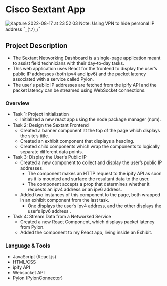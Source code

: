 # Cisco Sextant App 
![Kapture 2022-08-17 at 23 52 03](https://user-images.githubusercontent.com/94224903/185320508-94563001-9d60-4c9a-a2b5-9687e8b08bcb.gif)
Note: Using VPN to hide personal IP address ¯\_(ツ)_/¯
## **Project Description**
- The Sextant Networking Dashboard is a single-page application meant to assist field technicians with their day-to-day tasks. 
- This web application uses React for the frontend to display the user’s public IP addresses (both ipv4 and ipv6) and the packet latency associated with a service called Pylon. 
- The user's public IP addresses are fetched from the ipify API and the packet latency can be streamed using WebSocket connections.

### **Overview**

- Task 1: Project Initialization
  - Initialized a new react app using the node package manager (npm).
- Task 2: Design the Sextant Frontend
  - Created a banner component at the top of the page which displays the site’s title.
  - Created an exhibit component that displays a heading.
  - Created child components which wrap the components to logically separate different data points.
- Task 3: Display the User's Public IP
  - Created a new component to collect and display the user’s public IP addresses.
    - The component makes an HTTP request to the ipify API as soon as it is mounted and surface the resultant data to the user.
    - The component accepts a prop that determines whether it requests an ipv4 address or an ipv6 address.
  - Added two instances of this component to the page, both wrapped in an exhibit component from the last task.
    - One displays the user’s ipv4 address, and the other displays the user’s ipv6 address .
- Task 4: Stream Data from a Networked Service
  - Created a new React Component, which displays packet latency from Pylon.
  - Added the component to my React app, living inside an Exhibit.

### Language **& Tools**

- JavaScript (React.js)
- HTML/CSS
- ipify API
- Websocket API
- Pylon (PylonConnector)
